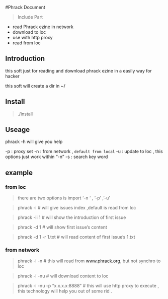 #Phrack  Document
>Include Part
 
- read Phrack ezine  in network
- download to loc 
- use with http proxy
- read from loc
 

## Introduction

this soft just for reading and download  phrack ezine in a easily way for hacker

this soft will create a dir in ~/

## Install

>./install 

## Useage 

phrack -h will give you help

-p : proxy set 
-n : from network , <code>default from local</code> 
-u : update to loc , this options just work within “-n”
-s : search key word 

## example 

### from loc

> there are two options is import ‘-n ‘ , ’-p’ ,’-u’

> phrack -i  # will give issues  index ,default is read from loc 

> phrack -ii 1 # will show the introduction of first issue

> phrack -d 1  # will show first issue’s content 

> phrack -d 1 -r 1.txt  # will read content of  first issue’s 1.txt 

### from network

> phrack -i  -n  # this will read from www.phrack.org, but not synchro to loc
  
> phrack -i  -nu # will download content to loc 

> phrack -i -nu  -p “x.x.x.x:8888” # this will use http proxy to  execute , this technology will help you out of some rid .


